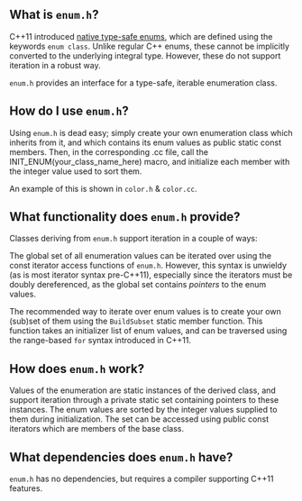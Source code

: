 ## What is `enum.h`?

C++11 introduced [native type-safe enums](http://en.wikipedia.org/wiki/C%2B%2B11#Strongly_typed_enumerations), which are defined using the keywords `enum class`. Unlike regular C++ enums, these cannot be implicitly converted to the underlying integral type. However, these do not support iteration in a robust way.

`enum.h` provides an interface for a type-safe, iterable enumeration class.

## How do I use `enum.h`?

Using `enum.h` is dead easy; simply create your own enumeration class which inherits from it, and which contains its enum values as public static const members. Then, in the corresponding .cc file, call the INIT_ENUM(your_class_name_here) macro, and initialize each member with the integer value used to sort them.

An example of this is shown in `color.h` & `color.cc`.

## What functionality does `enum.h` provide?

Classes deriving from `enum.h` support iteration in a couple of ways:

The global set of all enumeration values can be iterated over using the const iterator access functions of `enum.h`. However, this syntax is unwieldy (as is most iterator syntax pre-C++11), especially since the iterators must be doubly dereferenced, as the global set contains *pointers* to the enum values.

The recommended way to iterate over enum values is to create your own (sub)set of them using the `BuildSubset` static member function. This function takes an initializer list of enum values, and can be traversed using the range-based `for` syntax introduced in C++11.

## How does `enum.h` work?

Values of the enumeration are static instances of the derived class, and support iteration through a private static set containing pointers to these instances. The enum values are sorted by the integer values supplied to them during initialization. The set can be accessed using public const iterators which are members of the base class.

## What dependencies does `enum.h` have?

`enum.h` has no dependencies, but requires a compiler supporting C++11 features.
